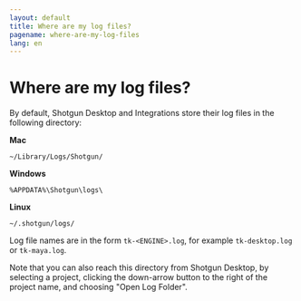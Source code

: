 ```yaml
---
layout: default
title: Where are my log files?
pagename: where-are-my-log-files
lang: en
---
```


# Where are my log files?

By default, Shotgun Desktop and Integrations store their log files in the following directory:

**Mac**

`~/Library/Logs/Shotgun/`

**Windows**

`%APPDATA%\Shotgun\logs\`

**Linux**

`~/.shotgun/logs/`

Log file names are in the form `tk-<ENGINE>.log`, for example `tk-desktop.log` or `tk-maya.log`.

Note that you can also reach this directory from Shotgun Desktop, by selecting a project, clicking the down-arrow 
button to the right of the project name, and choosing "Open Log Folder".

